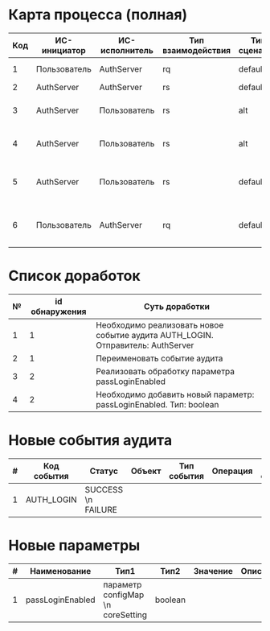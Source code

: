 Карта процесса (полная)
====
| Код | ИC-инициатор | ИС-исполнитель | Тип взаимодействия | Тип сценария | Метод API                                     | Описание                                    |
|-----|--------------|----------------|--------------------|--------------|-----------------------------------------------|---------------------------------------------|
| 1   | Пользователь | AuthServer     | rq                 | default      | Запрос **аутентификации по паролю**           | Комментарий для таблицы                     |
| 2   | AuthServer   | AuthServer     | rs                 | default      | Обработка запроса                             |                                             |
| 3   | AuthServer   | Пользователь   | rs                 | alt          | Воспользуйтесь альтернативным\nспособом входа | Вход по паролю отключен                     |
| 4   | AuthServer   | Пользователь   | rs                 | alt          | Вход НЕ разрешен                              | Введен неверный пароль                      |
| 5   | AuthServer   | Пользователь   | rs                 | default      | Вход разрешен                                 | Пользователь попал в авторизованную зону    |
| 6   | Пользователь | AuthServer     | rq                 | default      | Повторный вход                                | Повторный вход возможен в пределах 15 минут |

Список доработок
====
| № | id обнаружения | Суть доработки                                                                  |
|---|----------------|---------------------------------------------------------------------------------|
| 1 | 1              | Необходимо реализовать новое событие аудита AUTH_LOGIN. Отправитель: AuthServer |
| 2 | 1              | Переименовать событие аудита                                                    |
| 3 | 2              | Реализовать обработку параметра passLoginEnabled                                |
| 4 | 2              | Необходимо добавить новый параметр: passLoginEnabled. Тип: boolean              |

Новые события аудита
====
| # | Код события | Статус             | Объект | Тип события | Операция | Краткое описание | Подробное описание | Доп.параметры  |
|---|-------------|--------------------|--------|-------------|----------|------------------|--------------------|----------------|
| 1 | AUTH_LOGIN  | SUCCESS \n FAILURE |        |             |          |                  |                    | Вход по паролю |

Новые параметры
====
| # | Наименование     | Тип1                              | Тип2    | Значение | Описание |
|---|------------------|-----------------------------------|---------|----------|----------|
| 1 | passLoginEnabled | параметр configMap \n coreSetting | boolean |          |          |
